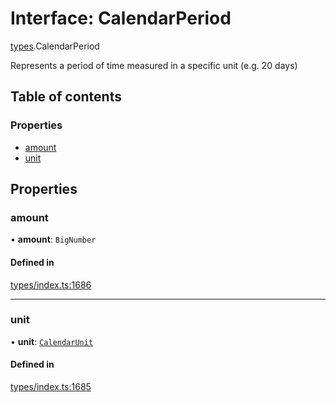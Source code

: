 # Interface: CalendarPeriod

[types](../wiki/types).CalendarPeriod

Represents a period of time measured in a specific unit (e.g. 20 days)

## Table of contents

### Properties

- [amount](../wiki/types.CalendarPeriod#amount)
- [unit](../wiki/types.CalendarPeriod#unit)

## Properties

### amount

• **amount**: `BigNumber`

#### Defined in

[types/index.ts:1686](https://github.com/PolymeshAssociation/polymesh-sdk/blob/2d3ac2ae/src/types/index.ts#L1686)

___

### unit

• **unit**: [`CalendarUnit`](../wiki/types.CalendarUnit)

#### Defined in

[types/index.ts:1685](https://github.com/PolymeshAssociation/polymesh-sdk/blob/2d3ac2ae/src/types/index.ts#L1685)
